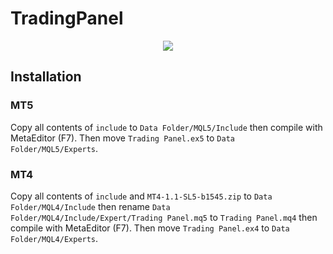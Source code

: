 # TradingPanel
<p align="center">
  <img src="/assets/screenshot.png"/>
</p>

## Installation

### MT5
Copy all contents of `include` to `Data Folder/MQL5/Include` then compile with MetaEditor (F7). Then move `Trading Panel.ex5` to `Data Folder/MQL5/Experts`.

### MT4
Copy all contents of `include` and `MT4-1.1-SL5-b1545.zip` to `Data Folder/MQL4/Include` then rename `Data Folder/MQL4/Include/Expert/Trading Panel.mq5` to `Trading Panel.mq4` then compile with MetaEditor (F7). Then move `Trading Panel.ex4` to `Data Folder/MQL4/Experts`.
